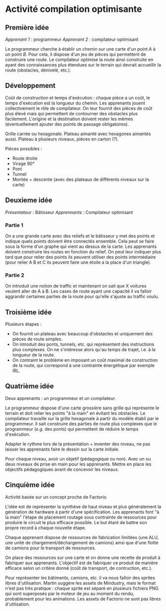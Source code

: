 # Activité compilation optimisante
## Première idée
*Apprenant 1* : programmeur
*Apprenant 2* : compilateur optimisant

Le programmeur cherche à établir un chemin sur une carte d'un point $A$ à un
point $B$. Pour cela, il dispose d'un jeu de pièces qui permettent de
construire une route. Le compilateur optimise la route ainsi construite en
ayant des connaissances plus étendues sur le terrain qui devrait accueillir la
route (obstacles, dénivelé, etc.).

## Développement
Coût de construction et temps d'exécution : chaque pièce a un coût, le
temps d'exécution est la longueur du chemin.
Les apprenants jouent collectivement le rôle de compilateur. On leur fournit
des pièces de coût plus élevé mais qui permettent de contourner des
obstacles plus facilement. L'origine et la destination doivent rester les
mêmes (éventuellement ajouter des points de passage obligatoires).

Grille carrée ou hexagonale. Plateau aimanté avec hexagones aimantés aussi.
Plateau à plusieurs niveaux, pièces en carton (?).

Pièces possibles :
- Route droite
- Virage 90°
- Pont
- Tunnel
- Montée + descente (avec des plateaux de différents niveaux sur la carte)

## Deuxieme idée
*Présentateur* : Bâtisseur
*Apprennants* : Compilateur optimisant

### Partie 1
On a une grande carte avec des reliefs et le bâtisseur y met des points et
indique quels points doivent être connectés ensemble. Cela peut se faire sous
la forme d'un graphe qui vient au dessus de la carte.
Les apprenants doivent construire les routes en fonction du relief.
On peut leur indiquer plus tard que pour relier des points ils peuvent utiliser
des points intermédiaire (pour relier A B et C ils peuvent faire une étoile a
la place d'un triangle).

### Partie 2
On introduit une notion de traffic et maintenant on sait que X voitures veulent
aller de A à B. Les cases de route ayant une capacité il va falloir aggrandir
certaines parties de la route pour qu'elle s'ajuste au traffic voulu.


## Troisième idée
Plusieurs étapes :
- On fournit un plateau avec beaucoup d'obstacles et uniquement des pièces de
route simples.
- On introduit des ponts, tunnels, etc. qui représentent des instructions plus
complexes. On ne s'intéresse alors qu'au temps de trajet, i.e. à la longueur
de la route.
- On contraint le problème en imposant un coût maximal de construction de la
route, qui correspond à une contrainte énergétique par exemple IRL.

## Quatrième idée
Deux apprenants : un programmeur et un compilateur.

Le programmeur dispose d'une carte grossière sans grille qui représente le
terrain et doit relier les points "à la main" en évitant les obstacles.
Le compilateur travaille sur la grille hexagonale à partir du modèle établi
par le programmeur. Il sait construire des parties de route plus complexes que
le programmeur (*e.g.* des ponts) qui permettent de réduire le temps
d'exécution.

Adapter le rythme lors de la présentation + inventer des niveau, ne pas
laisser les apprenants faire le dessin sur la carte initiale.

Pour chaque niveau, avoir un objetif (pédagogique ou non). Avec un ou deux
niveaux de prise en main pour les apprenants. Mettre en place les objectifs
pédagogiques avant de concevoir les niveaux.

## Cinquième idée
Activité basée sur un concept proche de Factorio.

L'idée est de représenter la synthèse de haut niveau et plus généralement
la génération de hardware à partir d'une spécification. Les apprenants font
"à la main" l'étape de placement routage sous contrainte de ressources
pour produire le circuit le plus efficace possible. Le but étant de battre
son propre record à chaque nouvelle étape.

Chaque apprenant dispose de ressources de fabrication limitées (une ALU, une
unité de chargement/déchargement de camions) ainsi que d'une flotte de
camions pour le transport de ressources.

On place des ressources sur une carte et on donne une recette de produit à
fabriquer aux apprenants. L'objectif est de fabriquer ce produit de manière
efficace selon un critère donné (coût de transport, de contruction, etc.).

Pour représenter les bâtiments, camions, etc. il va nous falloir des sprites
libres d'utilisation. Martin suggère les assets de Mindustry, mais le format
n'est pas très pratique : chaque sprite est séparé en plusieurs fichiers PNG
qui sont superposés par le moteur de jeu au moment du rendu, probablement
pour les animations. Les assets de Factorio ne sont pas libres d'utilisation.

